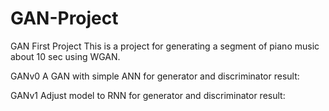 # GAN-Project
GAN First Project
This is a project for generating a segment of piano music about 10 sec using WGAN.

GANv0 A GAN with simple ANN for generator and discriminator
result:


GANv1 Adjust model to RNN for generator and discriminator
result:



